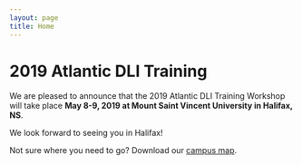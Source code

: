 ```yaml
---
layout: page
title: Home
---
```


# 2019 Atlantic DLI Training

We are pleased to announce that the 2019 Atlantic DLI Training Workshop will take place **May 8-9, 2019 at Mount Saint Vincent University in Halifax, NS**. 

We look forward to seeing you in Halifax!

Not sure where you need to go? Download our [campus map](/img/campus-map-2019-04-30.png).
